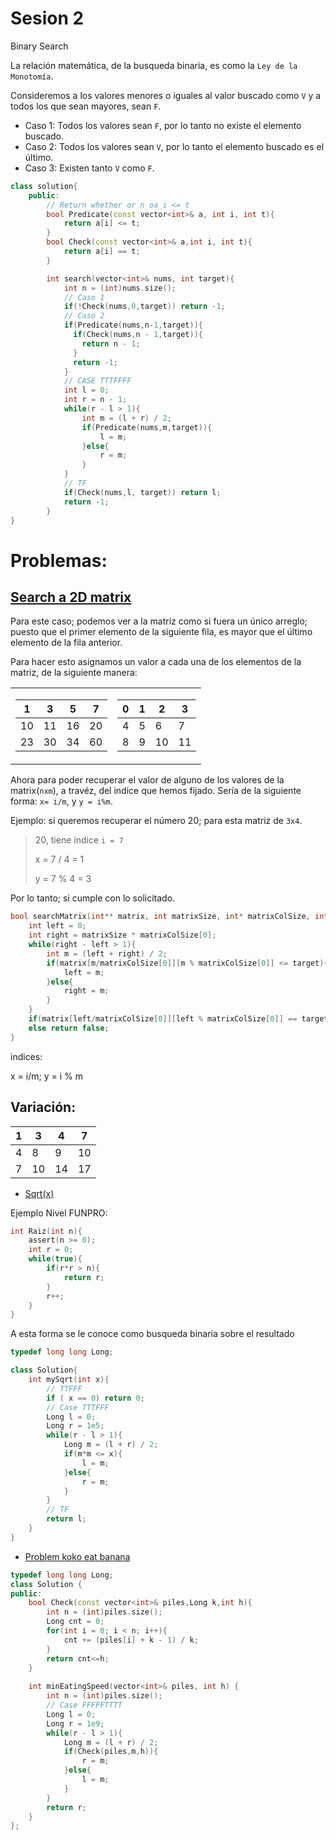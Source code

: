 # Sesion 2

Binary Search

La relación matemática, de la busqueda binaria, es como la `Ley de la Monotomía`.

Consideremos a los valores menores o iguales al valor buscado como `V` y a todos los que
sean mayores, sean `F`.

- Caso 1: Todos los valores sean `F`, por lo tanto no existe el elemento buscado.
- Caso 2: Todos los valores sean `V`, por lo tanto el elemento buscado es el último.
- Caso 3: Existen tanto `V` como `F`.

```C++
class solution{
    public:
        // Return whether or n oa_i <= t
        bool Predicate(const vector<int>& a, int i, int t){
            return a[i] <= t;
        }
        bool Check(const vector<int>& a,int i, int t){
            return a[i] == t;
        }

        int search(vector<int>& nums, int target){
            int n = (int)nums.size();
            // Caso 1
            if(!Check(nums,0,target)) return -1;
            // Caso 2
            if(Predicate(nums,n-1,target)){
              if(Check(nums,n - 1,target)){
                return n - 1;
              }
              return -1;
            }
            // CASE TTTFFFF
            int l = 0;
            int r = n - 1;
            while(r - l > 1){
                int m = (l + r) / 2;
                if(Predicate(nums,m,target)){
                    l = m;
                }else{
                    r = m;
                }
            }
            // TF
            if(Check(nums,l, target)) return l;
            return -1;
        }
}
```

# Problemas:


## [Search a 2D matrix](https://leetcode.com/problems/search-a-2d-matrix/)

Para este caso; podemos ver a la matriz como si fuera un único arreglo; puesto que
el primer elemento de la siguiente fila, es mayor que el último elemento de la fila anterior.

Para hacer esto asignamos un valor a cada una de los elementos de la matriz, de la siguiente manera:

<center>
<table>
<!-- <tr><th>Ejemplo problema</th><th>Forma de verlo</th></tr> -->
<tr><td>

| 1   | 3   | 5   | 7   |
| --- | --- | --- | --- |
| 10  | 11  | 16  | 20  |
| 23  | 30  | 34  | 60  |

</td><td>

| 0   | 1   | 2   | 3   |
| --- | --- | --- | --- |
| 4   | 5   | 6   | 7   |
| 8   | 9   | 10  | 11  |

</td></tr> 
</table>
</center>

Ahora para poder recuperar el valor de alguno de los valores de la matrix(`nxm`), a travéz,
del indice que hemos fijado. Sería de la siguiente forma: `x= i/m`, y `y = i%m`.

Ejemplo: si queremos recuperar el número 20; para esta matriz de `3x4`.

> 20, tiene índice `i = 7`
>
> x = 7 / 4 = 1
>
> y = 7 % 4 = 3
    
Por lo tanto; si cumple con lo solicitado.

```C
bool searchMatrix(int** matrix, int matrixSize, int* matrixColSize, int target){
    int left = 0;
    int right = matrixSize * matrixColSize[0];
    while(right - left > 1){
        int m = (left + right) / 2;
        if(matrix[m/matrixColSize[0]][m % matrixColSize[0]] <= target){
            left = m;
        }else{
            right = m;
        }
    }
    if(matrix[left/matrixColSize[0]][left % matrixColSize[0]] == target) return true;
    else return false;
}
```
indices:

x = i/m;  y = i % m

## Variación:

| 1   | 3   | 4   | 7   |
| --- | --- | --- | --- |
| 4   | 8   | 9   | 10  |
| 7   | 10  | 14  | 17  |
 
- [Sqrt(x)](https://leetcode.com/problems/sqrtx/)

Ejemplo Nivel FUNPRO:

```C
int Raiz(int n){
    assert(n >= 0);
    int r = 0;
    while(true){
        if(r*r > n){
            return r;
        }
        r++;
    }
}
```

A esta forma se le conoce como busqueda binaria sobre el resultado

```C++
typedef long long Long;

class Solution{
    int mySqrt(int x){
        // TTFFF
        if ( x == 0) return 0;
        // Case TTTFFF
        Long l = 0;
        Long r = 1e5;
        while(r - l > 1){
            Long m = (l + r) / 2;
            if(m*m <= x){
                l = m;
            }else{
                r = m;
            }
        }
        // TF
        return l;
    }
}
```

- [Problem koko eat banana]()

```C++
typedef long long Long;
class Solution {
public:
    bool Check(const vector<int>& piles,Long k,int h){
        int n = (int)piles.size();
        Long cnt = 0;
        for(int i = 0; i < n; i++){
            cnt += (piles[i] + k - 1) / k;
        }
        return cnt<=h;
    }
    
    int minEatingSpeed(vector<int>& piles, int h) {
        int n = (int)piles.size();
        // Case FFFFFTTTT
        Long l = 0;
        Long r = 1e9;
        while(r - l > 1){
            Long m = (l + r) / 2;
            if(Check(piles,m,h)){
                r = m;
            }else{
                l = m;
            }
        }
        return r;
    }
};
```
